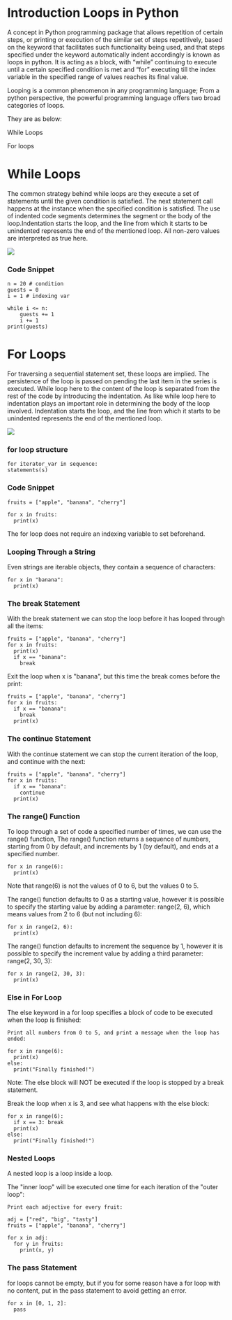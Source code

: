 # Introduction Loops in Python

A concept in Python programming package that allows repetition of certain steps,
or printing or execution of the similar set of steps repetitively,
based on the keyword that facilitates such functionality being used,
and that steps specified under the keyword automatically indent accordingly is known as loops in python.
It is acting as a block, with “while” continuing to execute until a certain specified condition is met
and “for” executing till the index variable in the specified range of values reaches its final value.

Looping is a common phenomenon in any programming language;
From a python perspective, the powerful programming language offers two broad categories of loops.

They are as below:

While Loops

For loops

# While Loops
The common strategy behind while loops are they execute a set of statements until the given condition is satisfied.
The next statement call happens at the instance when the specified condition is satisfied.
The use of indented code segments determines the segment or the body of the loop.Indentation starts the loop,
and the line from which it starts to be unindented represents the end of the mentioned loop.
All non-zero values are interpreted as true here.

![](./pics/whileloop.jpg)

### Code Snippet
```
n = 20 # condition
guests = 0 
i = 1 # indexing var

while i <= n:
    guests += 1
    i += 1
print(guests)

```

# For Loops
For traversing a sequential statement set, these loops are implied.
The persistence of the loop is passed on pending the last item in the series is executed.
While loop here to the content of the loop is separated from the rest of the code by introducing the indentation.
As like while loop here to indentation plays an important role in determining the body of the loop involved.
Indentation starts the loop, and the line from which it starts to be unindented represents the end of the mentioned loop.

![](./pics/forloop.jpg)

### for loop structure
```
for iterator_var in sequence:
statements(s)
```
### Code Snippet
```
fruits = ["apple", "banana", "cherry"]

for x in fruits:
  print(x)
```
The for loop does not require an indexing variable to set beforehand.

### Looping Through a String
Even strings are iterable objects, they contain a sequence of characters:
```
for x in "banana":
  print(x)
```
### The break Statement
With the break statement we can stop the loop before it has looped through all the items:

```
fruits = ["apple", "banana", "cherry"]
for x in fruits:
  print(x)
  if x == "banana":
    break
```

Exit the loop when x is "banana", but this time the break comes before the print:
```
fruits = ["apple", "banana", "cherry"]
for x in fruits:
  if x == "banana":
    break
  print(x)
```

### The continue Statement
With the continue statement we can stop the current iteration of the loop, and continue with the next:

```
fruits = ["apple", "banana", "cherry"]
for x in fruits:
  if x == "banana":
    continue
  print(x)
```

### The range() Function
To loop through a set of code a specified number of times, we can use the range() function,
The range() function returns a sequence of numbers, starting from 0 by default,
and increments by 1 (by default), and ends at a specified number.

```
for x in range(6):
  print(x)
```

Note that range(6) is not the values of 0 to 6, but the values 0 to 5.

The range() function defaults to 0 as a starting value,
however it is possible to specify the starting value by adding a parameter: range(2, 6),
which means values from 2 to 6 (but not including 6):

```
for x in range(2, 6):
  print(x)
```

The range() function defaults to increment the sequence by 1,
however it is possible to specify the increment value by adding a third parameter: range(2, 30, 3):

```
for x in range(2, 30, 3):
  print(x)
```

### Else in For Loop
The else keyword in a for loop specifies a block of code to be executed when the loop is finished:

```
Print all numbers from 0 to 5, and print a message when the loop has ended:

for x in range(6):
  print(x)
else:
  print("Finally finished!")
```

Note: The else block will NOT be executed if the loop is stopped by a break statement.

Break the loop when x is 3, and see what happens with the else block:

```
for x in range(6):
  if x == 3: break
  print(x)
else:
  print("Finally finished!")
```

### Nested Loops
A nested loop is a loop inside a loop.

The "inner loop" will be executed one time for each iteration of the "outer loop":

```
Print each adjective for every fruit:

adj = ["red", "big", "tasty"]
fruits = ["apple", "banana", "cherry"]

for x in adj:
  for y in fruits:
    print(x, y)
```

### The pass Statement
for loops cannot be empty, but if you for some reason have a for loop with no content, put in the pass statement to avoid getting an error.

```
for x in [0, 1, 2]:
  pass
```
